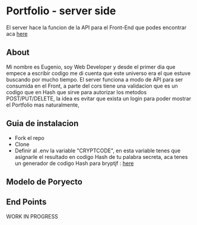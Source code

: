 # Portfolio - server side

El server hace la funcion de la API para el Front-End que podes encontrar aca [here](https://github.com/eoGimenez/portfolio-client)

## About

Mi nombre es Eugenio, soy Web Developer y desde el primer dia que empece a escribir codigo me di cuenta que este universo era el que estuve buscando por mucho tiempo.
El server funciona a modo de API para ser consumida en el Front, a parte del cors tiene una validacion que es un codigo que en Hash 
que sirve para autorizar los metodos POST/PUT/DELETE, la idea es evitar que exista un login para poder mostrar el Portfolio mas naturalmente,


## Guia de instalacion

- Fork el repo
- Clone 
- Definir al .env la variable "CRYPTCODE", en esta variable tenes que asignarle el resultado en codigo Hash de tu palabra secreta,
aca tenes un generador de codigo Hash para bryptjf : [here](https://bcrypt-generator.com/)


## Modelo de Poryecto


## End Points

WORK IN PROGRESS
